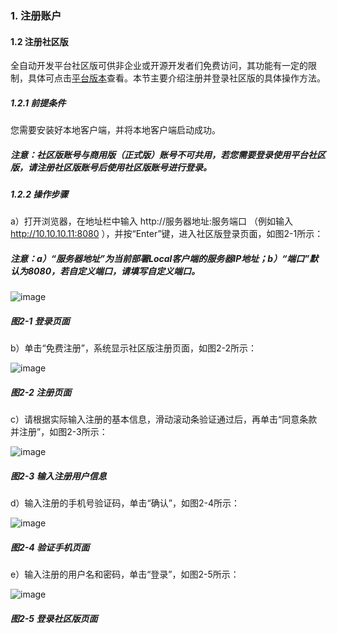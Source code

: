 ### 1. 注册账户

#### 1.2 注册社区版

全自动开发平台社区版可供非企业或开源开发者们免费访问，其功能有一定的限制，具体可点击[平台版本](https://feisuanyz.com/platformVersion/?productCategoryId=5f8deeb2dc018d0008854ace&id=flowv)查看。本节主要介绍注册并登录社区版的具体操作方法。

##### 1.2.1 前提条件

您需要安装好本地客户端，并将本地客户端启动成功。

##### 注意：社区版账号与商用版（正式版）账号不可共用，若您需要登录使用平台社区版，请注册社区版账号后使用社区版账号进行登录。

##### 1.2.2 操作步骤

a）打开浏览器，在地址栏中输入 http://服务器地址:服务端口 （例如输入 http://10.10.10.11:8080 ），并按“Enter”键，进入社区版登录页面，如图2-1所示：

##### 注意：a）“服务器地址”为当前部署Local客户端的服务器IP地址；b）“端口”默认为8080，若自定义端口，请填写自定义端口。

![image](https://user-images.githubusercontent.com/79617492/174044286-3047a0db-129b-4761-88c4-8359a460229e.png)

##### 图2-1 登录页面

b）单击“免费注册”，系统显示社区版注册页面，如图2-2所示：

![image](https://user-images.githubusercontent.com/79617492/174044323-69a5f1ed-ba5b-4564-8d3b-920b17b1aea4.png)

##### 图2-2 注册页面

c）请根据实际输入注册的基本信息，滑动滚动条验证通过后，再单击“同意条款并注册”，如图2-3所示：

![image](https://user-images.githubusercontent.com/79617492/174044346-6dee34ff-5f6f-49e4-a157-d5b5f71e4ca2.png)

##### 图2-3 输入注册用户信息

d）输入注册的手机号验证码，单击“确认”，如图2-4所示：

![image](https://user-images.githubusercontent.com/79617492/174044396-e04c5263-c236-42b8-8c5d-5d1ad0d2c5bc.png)

##### 图2-4 验证手机页面

e）输入注册的用户名和密码，单击“登录”，如图2-5所示：

![image](https://user-images.githubusercontent.com/79617492/174044412-c021528b-be65-44cb-acca-21ff33e3c899.png)

##### 图2-5 登录社区版页面
